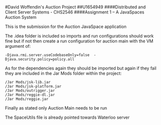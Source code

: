 #David Woffendin's Auction Project
##U1654949
####Distributed and Client Server Systems - CHS2546
####Assignment 1 – A JavaSpaces Auction System   

This is the submission for the Auction JavaSpace application

The .idea folder is included so imports and run configurations should work fine but
if not then create a run configuration for auction main with the VM argument of:

    -Djava.rmi.server.useCodebaseOnly=false  -Djava.security.policy=policy.all
    
As for the dependencies again they should be imported but again if they fail 
they are included in the Jar Mods folder within the project:

    /Jar Mods/jsk-lib.jar
    /Jar Mods/jsk-platform.jar
    /Jar Mods/outrigger.jar
    /Jar Mods/reggie-dl.jar
    /Jar Mods/reggie.jar
    
Finally as stated only Auction Main needs to be run

The SpaceUtils file is already pointed towards Waterloo server
            
